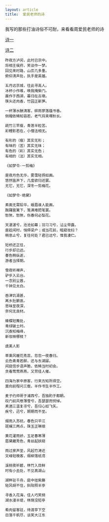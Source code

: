 ```yaml
---
layout: article
title:  爱民老师的诗
---
```

我写的那些打油诗俗不可耐，来看看周爱民老师的诗

[诗一](https://aimingoo.github.io/59e6f1051bc77603d060b9ae.html)

[诗二](https://aimingoo.github.io/59e709901bc77603d060b9af.html)

```
昨夜方泸闵，此时已京中。
将相王侯府，笑谈作一梦。
回见来时路，山峦几多重。
俯仰清声处，执手是英雄。
```

```
五月远京城，往此寻高人。
冰杯小作难，唤我掩柴门。
晨作于西湖，暮归在古墩。
筷头还肉香，竹园正新笋。
```

```
一杯薄水酬清客，碎雨寥落蕴书香。
侧帽依稀知容若，老气将来喟秋长。
```

```
疏竹三竿瘦，青莲半粒苦。
彩鲤影若在，小僧法相无。
```

```
有形的（瘦）其实无形；
有味的（苦）其实无味；
有色的（彩）其实无色；
有相的（法）其实无相。
```

```
《如梦令·一剪梅》

是夜月色无华，雾霭轻扬如画。
悠然笛声下，几度欲归还罢。
无它，无它，深冬一剪梅花。
```

```
《如梦令·绝黛》

素面无需铅华，蛾眉谁人能画，
踟躇窗篱下，笺满难把笔罢。
愁煞，愁煞，伤春何必梨花。
```

```
天湛湛兮，沧沧如幕；羽习习兮，沾尘带露。
是趁闲时，悄停梁户；或当花前，暗窥妆妇？
稍息止兮，复往何处？君已远兮，惟我凄伫。
```

```
短桥还正往，
行步却已迟。
春色稍纵逝，
游者当择期。
```

```
雪夜听禅声，
驴步入云台。
一念别尘嚣，
千钟见太白。
```

```
吞津饥渴甚，
离乡肚腑哀。
思味至夜深，
奈何无良材。
```

```
蜂蝶轻舞处，
青绿破土时。
沉香知梅绛，
新妆映哪枝？
```

```
虞美人影

草熏风暖花秀蕊，忽忽一夜春归。
云色青青若醉，还与东湖寐。
闲庭信步语声脆，依稀当时初会。
贪看莺莺燕燕，又劳佳人催。
```

```
四海为家中原客，行来方知所得空。
莫向前程问三载，半作书生半作工。
```

```
麦子约帅哥于浦西兮，吾独酌于都朝。
叹门前风卷薄雪兮，吾瑟瑟而悯悼。
素酒三温复凉兮，吾归心如飞矢。
疾兮，迅兮，期期而不至。
```


```
烟雨入苏杭，春色只平江
斑斓三两点，珠玉正琳琅
```

```
黄花濯雨娇，玉足春寒薄
眉黛藏秀色，青丝起妖娆
```

```
雨过泉声至，风起竹涛还
文峰轻晚客，烟柳落纸鸢
```

```
溪桃夜听碧，林竹入目鲜
时有小去处，不见真湖山
```

```
湖畔驻千舟，庭中挂紫藤
轻风胡不住，斜阳照半亭
```

```
寻香入花海，佳人巧笑频
湖水漫半堤，林荫没短亭
```

```
肴肉留客驻，待渡亭下空
日落千帆尽，谈笑大江东
```
